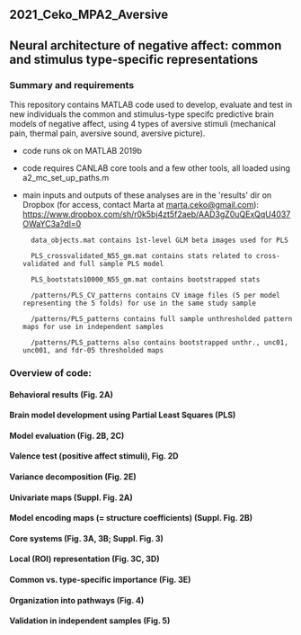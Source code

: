 ## 2021_Ceko_MPA2_Aversive
## Neural architecture of negative affect: common and stimulus type-specific representations

### Summary and requirements 

This repository contains MATLAB code used to develop, evaluate and test in new individuals the common and stimulus-type specifc predictive brain models of negative affect, using 4 types of aversive stimuli (mechanical pain, thermal pain, aversive sound, aversive picture). 

- code runs ok on MATLAB 2019b
- code requires CANLAB core tools and a few other tools, all loaded using a2_mc_set_up_paths.m
- main inputs and outputs of these analyses are in the 'results' dir on Dropbox (for access, contact Marta at marta.ceko@gmail.com):
https://www.dropbox.com/sh/r0k5bj4zt5f2aeb/AAD3gZ0uQExQqU4037OWaYC3a?dl=0

        data_objects.mat contains 1st-level GLM beta images used for PLS 
        
        PLS_crossvalidated_N55_gm.mat contains stats related to cross-validated and full sample PLS model
        
        PLS_bootstats10000_N55_gm.mat contains bootstrapped stats 
        
        /patterns/PLS_CV_patterns contains CV image files (5 per model representing the 5 folds) for use in the same study sample
        
        /patterns/PLS_patterns contains full sample unthresholded pattern maps for use in independent samples 
        
        /patterns/PLS_patterns also contains bootstrapped unthr., unc01, unc001, and fdr-05 thresholded maps

### Overview of code: 

#### Behavioral results (Fig. 2A)

#### Brain model development using Partial Least Squares (PLS) 

#### Model evaluation (Fig. 2B, 2C) 

#### Valence test (positive affect stimuli), Fig. 2D 

#### Variance decomposition (Fig. 2E)

#### Univariate maps (Suppl. Fig. 2A)

#### Model encoding maps (= structure coefficients) (Suppl. Fig. 2B) 

#### Core systems (Fig. 3A, 3B; Suppl. Fig. 3) 

#### Local (ROI) representation (Fig. 3C, 3D)

#### Common vs. type-specific importance (Fig. 3E)

####  Organization into pathways (Fig. 4)

#### Validation in independent samples (Fig. 5) 






